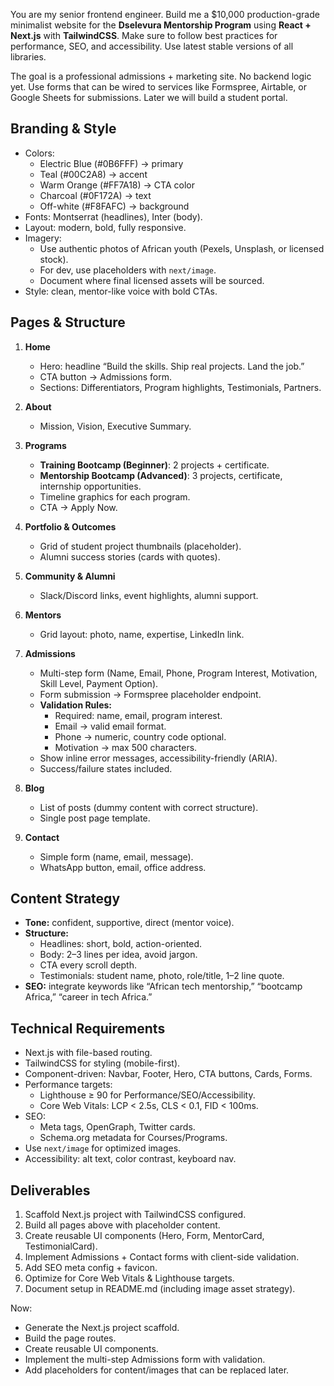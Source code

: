 You are my senior frontend engineer. Build me a $10,000 production-grade minimalist website for the **Dselevura Mentorship Program** using **React + Next.js** with **TailwindCSS**. Make sure to follow best practices for performance, SEO, and accessibility. Use latest stable versions of all libraries.

The goal is a professional admissions + marketing site. No backend logic yet. Use forms that can be wired to services like Formspree, Airtable, or Google Sheets for submissions. Later we will build a student portal.  

## Branding & Style
- Colors:
  - Electric Blue (#0B6FFF) → primary  
  - Teal (#00C2A8) → accent  
  - Warm Orange (#FF7A18) → CTA color  
  - Charcoal (#0F172A) → text  
  - Off-white (#F8FAFC) → background  
- Fonts: Montserrat (headlines), Inter (body).  
- Layout: modern, bold, fully responsive.  
- Imagery:
  - Use authentic photos of African youth (Pexels, Unsplash, or licensed stock).  
  - For dev, use placeholders with `next/image`.  
  - Document where final licensed assets will be sourced.  
- Style: clean, mentor-like voice with bold CTAs.  

## Pages & Structure
1. **Home**
   - Hero: headline “Build the skills. Ship real projects. Land the job.”  
   - CTA button → Admissions form.  
   - Sections: Differentiators, Program highlights, Testimonials, Partners.  

2. **About**
   - Mission, Vision, Executive Summary.  

3. **Programs**
   - **Training Bootcamp (Beginner)**: 2 projects + certificate.  
   - **Mentorship Bootcamp (Advanced)**: 3 projects, certificate, internship opportunities.  
   - Timeline graphics for each program.  
   - CTA → Apply Now.  

4. **Portfolio & Outcomes**
   - Grid of student project thumbnails (placeholder).  
   - Alumni success stories (cards with quotes).  

5. **Community & Alumni**
   - Slack/Discord links, event highlights, alumni support.  

6. **Mentors**
   - Grid layout: photo, name, expertise, LinkedIn link.  

7. **Admissions**
   - Multi-step form (Name, Email, Phone, Program Interest, Motivation, Skill Level, Payment Option).  
   - Form submission → Formspree placeholder endpoint.  
   - **Validation Rules:**
     - Required: name, email, program interest.  
     - Email → valid email format.  
     - Phone → numeric, country code optional.  
     - Motivation → max 500 characters.  
   - Show inline error messages, accessibility-friendly (ARIA).  
   - Success/failure states included.  

8. **Blog**
   - List of posts (dummy content with correct structure).  
   - Single post page template.  

9. **Contact**
   - Simple form (name, email, message).  
   - WhatsApp button, email, office address.  

## Content Strategy
- **Tone:** confident, supportive, direct (mentor voice).  
- **Structure:**  
  - Headlines: short, bold, action-oriented.  
  - Body: 2–3 lines per idea, avoid jargon.  
  - CTA every scroll depth.  
  - Testimonials: student name, photo, role/title, 1–2 line quote.  
- **SEO:** integrate keywords like “African tech mentorship,” “bootcamp Africa,” “career in tech Africa.”  

## Technical Requirements
- Next.js with file-based routing.  
- TailwindCSS for styling (mobile-first).  
- Component-driven: Navbar, Footer, Hero, CTA buttons, Cards, Forms.  
- Performance targets:  
  - Lighthouse ≥ 90 for Performance/SEO/Accessibility.  
  - Core Web Vitals: LCP < 2.5s, CLS < 0.1, FID < 100ms.  
- SEO:  
  - Meta tags, OpenGraph, Twitter cards.  
  - Schema.org metadata for Courses/Programs.  
- Use `next/image` for optimized images.  
- Accessibility: alt text, color contrast, keyboard nav.  

## Deliverables
1. Scaffold Next.js project with TailwindCSS configured.  
2. Build all pages above with placeholder content.  
3. Create reusable UI components (Hero, Form, MentorCard, TestimonialCard).  
4. Implement Admissions + Contact forms with client-side validation.  
5. Add SEO meta config + favicon.  
6. Optimize for Core Web Vitals & Lighthouse targets.  
7. Document setup in README.md (including image asset strategy).  

Now:  
- Generate the Next.js project scaffold.  
- Build the page routes.  
- Create reusable UI components.  
- Implement the multi-step Admissions form with validation.  
- Add placeholders for content/images that can be replaced later.  
